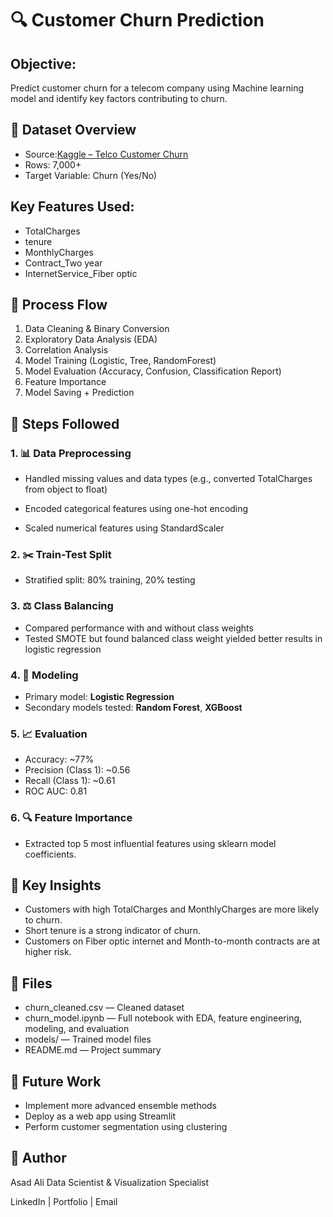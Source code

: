 # 🔍 Customer Churn Prediction 
## Objective:
Predict customer churn for a telecom company using Machine learning model and identify key factors contributing to churn.

## 📁 Dataset Overview
- Source:[Kaggle – Telco Customer Churn](https://www.kaggle.com/datasets/blastchar/telco-customer-churn)
- Rows: 7,000+
- Target Variable: Churn (Yes/No)
## Key Features Used:
- TotalCharges
- tenure
- MonthlyCharges
- Contract_Two year
- InternetService_Fiber optic

## 🚀 Process Flow

1. Data Cleaning & Binary Conversion
2. Exploratory Data Analysis (EDA)
3. Correlation Analysis
4. Model Training (Logistic, Tree, RandomForest)
5. Model Evaluation (Accuracy, Confusion, Classification Report)
6. Feature Importance
7. Model Saving + Prediction

## 🧱 Steps Followed
### 1. 📊 Data Preprocessing
- Handled missing values and data types (e.g., converted TotalCharges from object to float)

- Encoded categorical features using one-hot encoding

- Scaled numerical features using StandardScaler

### 2. ✂️ Train-Test Split
- Stratified split: 80% training, 20% testing

### 3. ⚖️ Class Balancing
- Compared performance with and without class weights
- Tested SMOTE but found balanced class weight yielded better results in logistic regression

### 4. 🧠 Modeling
- Primary model: **Logistic Regression**
- Secondary models tested: **Random Forest**, **XGBoost**

### 5. 📈 Evaluation
- Accuracy: ~77%
- Precision (Class 1): ~0.56
- Recall (Class 1): ~0.61
- ROC AUC: 0.81

### 6. 🔍 Feature Importance
- Extracted top 5 most influential features using sklearn model coefficients.

## 🎯 Key Insights
- Customers with high TotalCharges and MonthlyCharges are more likely to churn.
- Short tenure is a strong indicator of churn.
- Customers on Fiber optic internet and Month-to-month contracts are at higher risk.

## 📂 Files
- churn_cleaned.csv — Cleaned dataset
- churn_model.ipynb — Full notebook with EDA, feature engineering, modeling, and evaluation
- models/ — Trained model files
- README.md — Project summary

## 🚀 Future Work
- Implement more advanced ensemble methods
- Deploy as a web app using Streamlit
- Perform customer segmentation using clustering

## 🧠 Author
Asad Ali  Data Scientist & Visualization Specialist

LinkedIn | Portfolio | Email

